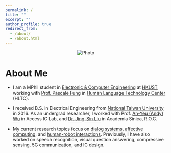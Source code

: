 ```yaml
---
permalink: /
title: ""
excerpt: ""
author_profile: true
redirect_from: 
  - /about/
  - /about.html
---
```


<!-- News
========
* Apr 2018 : Our paper *Mem2Seq: Effectively Incorporating Knowledge Bases into End-to-End Task-Oriented Dialog Systems* by ACL 2018 
* Jan 2018 : Our paper *End-to-End Dynamic Query Memory Network for Entity-Value Independent Task-oriented Dialog* by ICASSP 2018 
* Nov 2017 : Our work *End-to-End Recurrent Entity Network for Entity-Value Independent Goal-Oriented Dialog Learning* got 2nd place in DSTC6  -->

<p align="center">
  <img src="https://jasonwu0731.github.io/images/HKUST.JPEG" alt="Photo"/> 
</p>

About Me
========
* I am a MPhil student in [Electronic & Computer Engineering](http://www.ece.ust.hk/ece.php) at [HKUST](http://www.ust.hk/zh-hant/), working with [Prof. Pascale Fung](http://www.ece.ust.hk/~pascale/) in [Human Language Technology Center](https://www.cse.ust.hk/~hltc/) (HLTC).

* I received B.S. in Electrical Engineering from [National Taiwan University](http://www.ntu.edu.tw/english/) in 2016. As an undergrad researcher, I worked with Prof. [An-Yeu (Andy) Wu](http://access.ee.ntu.edu.tw/) in Access IC Lab, and [Dr. Jing-Sin Liu](http://www.iis.sinica.edu.tw/pages/liu/) in Academia Sinica, R.O.C.

* My current research topics focus on [dialog systems](https://en.wikipedia.org/wiki/Dialog_system), [affective computing](https://en.wikipedia.org/wiki/Affective_computing), and [human-robot interactions](https://en.wikipedia.org/wiki/Human%E2%80%93robot_interaction). Previously, I have also worked on speech recognition, visual question answering, compressive sensing, 5G communication, and IC design.

<!-- Dream Big, then try my best to Do Bigger. Please feel free to browse through my profile and contact me. -->



<!-- For more info
------
More info about configuring academicpages can be found in [the guide](https://academicpages.github.io/markdown/). The [guides for the Minimal Mistakes theme](https://mmistakes.github.io/minimal-mistakes/docs/configuration/) (which this theme was forked from) might also be helpful. -->
